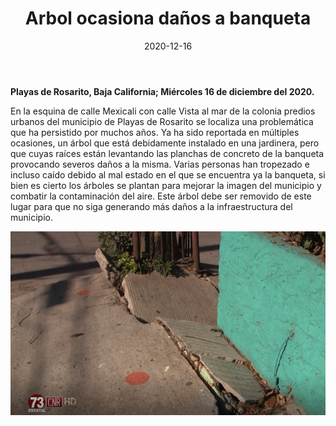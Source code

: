 ﻿---
layout: blog
title:  "Arbol ocasiona daños a banqueta"
date:   2020-12-16
categories: playas de rosarito
permalink: /:categories/:title:output_ext
image: /img/cnr/2020-12-16-arbol-ocasiona.png
alt: "Arbol ocasiona daños a banqueta"
autor: 
---


**Playas de Rosarito, Baja California; Miércoles 16 de  diciembre del 2020.**


En la esquina de calle Mexicali con calle Vista al mar de la colonia predios urbanos del municipio de Playas de Rosarito se localiza una problemática que ha persistido por muchos años.
Ya ha sido reportada en múltiples ocasiones, un árbol que está debidamente instalado en una jardinera, pero que cuyas raíces están levantando las planchas de concreto de la banqueta provocando severos daños a la misma.
Varias personas han tropezado e incluso caído debido al mal estado en el que se encuentra ya la banqueta, si bien es cierto los árboles se plantan para mejorar la imagen del municipio y combatir la contaminación del aire.
Este árbol debe ser removido de este lugar para que no siga generando más daños a la infraestructura del municipio.

<div id="carouselExampleSlidesOnly" class="carousel slide" data-ride="carousel">
  <div class="carousel-inner">
    <div class="carousel-item active">
       <img class="d-block w-100" src="/img/cnr/2020-12-16-arbol-ocasiona.png" loading="lazy"  alt="Arbol ocasiona daños a banqueta">
    </div>
  </div>
</div>